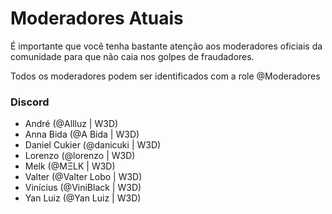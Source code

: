 # Moderadores Atuais

É importante que você tenha bastante atenção aos moderadores oficiais da comunidade para que não caia nos golpes de fraudadores.

Todos os moderadores podem ser identificados com a role @Moderadores

### Discord

* André (@Allluz | W3D)
* Anna Bida (@A Bida | W3D)
* Daniel Cukier (@danicuki | W3D)
* Lorenzo (@lorenzo | W3D)
* Melk (@MΞLK | W3D)
* Valter (@Valter Lobo | W3D)
* Vinícius (@ViniBlack | W3D)
* Yan Luiz (@Yan Luiz | W3D)
